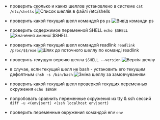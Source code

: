 * проверить сколько и каких шеллов установлено в системе
```cat /etc/shells```
![Список шеллів в файлі /etc/shells](etc_shells.png)

* проверить какой текущий шелл командой ps
```ps```
![Вивід команди ps](ps.png)

* проверить содержимое переменной SHELL
```echo $SHELL```
![Значення змінної $SHELL](shell_var.png)

* проверить какой текущий шелл командой readlink
```readlink /proc/$$/exe```
![Шлях до поточного шеллу по команді readlink](readlink_proc.png)

* проверить текущую версию шелла
```$SHELL --version```
![Версія шеллу](shell_version.png)

* в случае, если текущий шелл не bash - установить его текущим дефолтным
```chsh -s /bin/bash```
![Зміна шеллу за замовчуванням](chsh.png)

* проверить какой текущий шелл проверкой текущих переменных окружения
`echo $BASH`

* попробовать сравнить переменные окружения из tty & ssh сессий
`diff -u <(env|sort) <(ssh localhost env|sort)`

* проверить переменные окружения командой env
`env`
